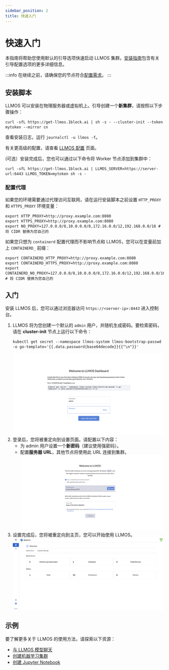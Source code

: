 ```yaml
---
sidebar_position: 2
title: 快速入门
---
```


# 快速入门

本指南将帮助您使用默认的引导选项快速启动 LLMOS 集群。[安装指南](./installation)包含有关引导配置选项的更多详细信息。

:::info
在继续之前，请确保您的节点符合[配置需求](./installation/requirements.md)。
:::

## 安装脚本

LLMOS 可以安装在物理服务器或虚拟机上。引导创建一个**新集群**，请按照以下步骤操作：

```shell
curl -sfL https://get-llmos.1block.ai | sh -s - --cluster-init --token mytoken --mirror cn
```

查看安装日志，运行 `journalctl -u llmos -f`。

有关更高级的配置，请查看 [LLMOS 配置](/docs/installation/configurations) 页面。

(可选）安装完成后，您也可以通过以下命令将 Worker 节点添加到集群中：

```shell
curl -sfL https://get-llmos.1block.ai | LLMOS_SERVER=https://server-url:6443 LLMOS_TOKEN=mytoken sh -s -
```

### 配置代理
如果您的环境需要通过代理访问互联网，请在运行安装脚本之前设置 `HTTP_PROXY` 和 `HTTPS_PROXY` 环境变量：

```shell
export HTTP_PROXY=http://proxy.example.com:8080
export HTTPS_PROXY=http://proxy.example.com:8080
export NO_PROXY=127.0.0.0/8,10.0.0.0/8,172.16.0.0/12,192.168.0.0/16 # 将 CIDR 替换为您自己的
```

如果您只想为 `containerd` 配置代理而不影响节点和 LLMOS，您可以在变量前加上 `CONTAINERD_` 前缀：

```shell
export CONTAINERD_HTTP_PROXY=http://proxy.example.com:8080
export CONTAINERD_HTTPS_PROXY=http://proxy.example.com:8080
export CONTAINERD_NO_PROXY=127.0.0.0/8,10.0.0.0/8,172.16.0.0/12,192.168.0.0/16 # 将 CIDR 替换为您自己的
```

## 入门

安装 LLMOS 后，您可以通过浏览器访问 `https://<server-ip>:8443` 进入控制台。

1. LLMOS 将为您创建一个默认的 `admin` 用户，并随机生成密码。要检索密码，请在 **cluster-init** 节点上运行以下命令：
    ```shell
    kubectl get secret --namespace llmos-system llmos-bootstrap-passwd -o go-template='{{.data.password|base64decode}}{{"\n"}}'
    ```
   ![首次登录](/img/docs/auth-first-login.png)
1. 登录后，您将被重定向到设置页面。请配置以下内容：
    - 为 admin 用户设置一个**新密码**（建议使用强密码）。
    - 配置**服务器 URL**，其他节点将使用此 URL 连接到集群。
      ![设置](/img/docs/auth-first-login-setup.png)
1. 设置完成后，您将被重定向到主页，您可以开始使用 LLMOS。
   ![主页](/img/docs/home-page.png)

## 示例

要了解更多关于 LLMOS 的使用方法，请探索以下资源：
- [与 LLMOS 模型聊天](user_guide/modelservice.md)
- [创建机器学习集群](./user_guide/ml_clusters)
- [创建 Jupyter Notebook](user_guide/notebooks.md#创建-notebook)